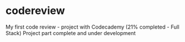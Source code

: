 # codereview
My first code review - project with Codecademy (21% completed - Full Stack)
Project part complete and under development
